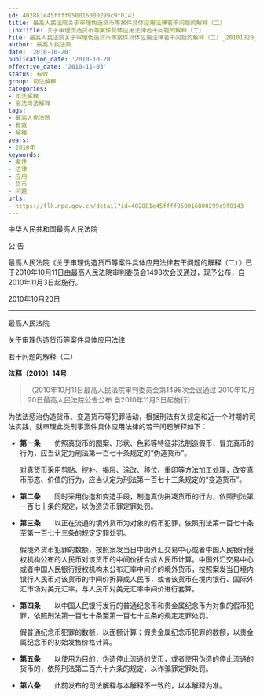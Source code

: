 ```yaml
---
id: 402881e45ffff950016000299c9f0143
title: 最高人民法院关于审理伪造货币等案件具体应用法律若干问题的解释（二）
LinkTitle: 关于审理伪造货币等案件具体应用法律若干问题的解释（二）
file: 最高人民法院关于审理伪造货币等案件具体应用法律若干问题的解释（二）_20101020_402881e45ffff950016000299c9f0143.docx
author: 最高人民法院
date: '2010-10-20'
publication_date: '2010-10-20'
effective_date: '2010-11-03'
status: 有效
group: 司法解释
categories:
- 司法解释
- 高法司法解释
tags:
- 最高人民法院
- 有效
- 解释
years:
- 2010年
keywords:
- 案件
- 法律
- 应用
- 货币
- 问题
urls:
- https://flk.npc.gov.cn/detail?id=402881e45ffff950016000299c9f0143
---
```


中华人民共和国最高人民法院

公 告

最高人民法院《关于审理伪造货币等案件具体应用法律若干问题的解释（二）》已于2010年10月11日由最高人民法院审判委员会1498次会议通过，现予公布，自2010年11月3日起施行。

2010年10月20日

---

最高人民法院

关于审理伪造货币等案件具体应用法律

若干问题的解释（二）

**法释〔2010〕14号**

> （2010年10月11日最高人民法院审判委员会第1498次会议通过 2010年10月20日最高人民法院公告公布 自2010年11月3日起施行）

为依法惩治伪造货币、变造货币等犯罪活动，根据刑法有关规定和近一个时期的司法实践，就审理此类刑事案件具体应用法律的若干问题解释如下：

- **第一条**　　仿照真货币的图案、形状、色彩等特征非法制造假币，冒充真币的行为，应当认定为刑法第一百七十条规定的“伪造货币”。

  对真货币采用剪贴、挖补、揭层、涂改、移位、重印等方法加工处理，改变真币形态、价值的行为，应当认定为刑法第一百七十三条规定的“变造货币”。

- **第二条**　　同时采用伪造和变造手段，制造真伪拼凑货币的行为，依照刑法第一百七十条的规定，以伪造货币罪定罪处罚。

- **第三条**　　以正在流通的境外货币为对象的假币犯罪，依照刑法第一百七十条至第一百七十三条的规定定罪处罚。

  假境外货币犯罪的数额，按照案发当日中国外汇交易中心或者中国人民银行授权机构公布的人民币对该货币的中间价折合成人民币计算。中国外汇交易中心或者中国人民银行授权机构未公布汇率中间价的境外货币，按照案发当日境内银行人民币对该货币的中间价折算成人民币，或者该货币在境内银行、国际外汇市场对美元汇率，与人民币对美元汇率中间价进行套算。

- **第四条**　　以中国人民银行发行的普通纪念币和贵金属纪念币为对象的假币犯罪，依照刑法第一百七十条至第一百七十三条的规定定罪处罚。

  假普通纪念币犯罪的数额，以面额计算；假贵金属纪念币犯罪的数额，以贵金属纪念币的初始发售价格计算。

- **第五条**　　以使用为目的，伪造停止流通的货币，或者使用伪造的停止流通的货币的，依照刑法第二百六十六条的规定，以诈骗罪定罪处罚。

- **第六条**　　此前发布的司法解释与本解释不一致的，以本解释为准。
